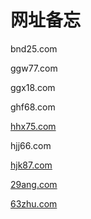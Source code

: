 网址备忘
========

bnd25.com

ggw77.com

ggx18.com

ghf68.com

[hhx75.com](http://hhx75.com/)

hjj66.com

[hjk87.com](http://hjk87.com/)

[29ang.com](http://29ang.com/)

[63zhu.com](http://63zhu.com/)